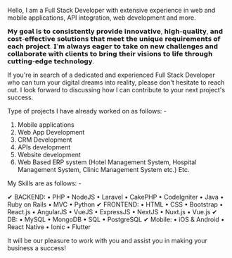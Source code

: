 Hello,
I am a Full Stack Developer with extensive experience in web and mobile applications, API integration, web development and more.

𝗠𝘆 𝗴𝗼𝗮𝗹 𝗶𝘀 𝘁𝗼 𝗰𝗼𝗻𝘀𝗶𝘀𝘁𝗲𝗻𝘁𝗹𝘆 𝗽𝗿𝗼𝘃𝗶𝗱𝗲 𝗶𝗻𝗻𝗼𝘃𝗮𝘁𝗶𝘃𝗲, 𝗵𝗶𝗴𝗵-𝗾𝘂𝗮𝗹𝗶𝘁𝘆, 𝗮𝗻𝗱 𝗰𝗼𝘀𝘁-𝗲𝗳𝗳𝗲𝗰𝘁𝗶𝘃𝗲 𝘀𝗼𝗹𝘂𝘁𝗶𝗼𝗻𝘀 𝘁𝗵𝗮𝘁 𝗺𝗲𝗲𝘁 𝘁𝗵𝗲 𝘂𝗻𝗶𝗾𝘂𝗲 𝗿𝗲𝗾𝘂𝗶𝗿𝗲𝗺𝗲𝗻𝘁𝘀 𝗼𝗳 𝗲𝗮𝗰𝗵 𝗽𝗿𝗼𝗷𝗲𝗰𝘁. 𝗜'𝗺 𝗮𝗹𝘄𝗮𝘆𝘀 𝗲𝗮𝗴𝗲𝗿 𝘁𝗼 𝘁𝗮𝗸𝗲 𝗼𝗻 𝗻𝗲𝘄 𝗰𝗵𝗮𝗹𝗹𝗲𝗻𝗴𝗲𝘀 𝗮𝗻𝗱 𝗰𝗼𝗹𝗹𝗮𝗯𝗼𝗿𝗮𝘁𝗲 𝘄𝗶𝘁𝗵 𝗰𝗹𝗶𝗲𝗻𝘁𝘀 𝘁𝗼 𝗯𝗿𝗶𝗻𝗴 𝘁𝗵𝗲𝗶𝗿 𝘃𝗶𝘀𝗶𝗼𝗻𝘀 𝘁𝗼 𝗹𝗶𝗳𝗲 𝘁𝗵𝗿𝗼𝘂𝗴𝗵 𝗰𝘂𝘁𝘁𝗶𝗻𝗴-𝗲𝗱𝗴𝗲 𝘁𝗲𝗰𝗵𝗻𝗼𝗹𝗼𝗴𝘆.

If you're in search of a dedicated and experienced Full Stack Developer who can turn your digital dreams into reality, please don't hesitate to reach out. I look forward to discussing how I can contribute to your next project's success.

Type of projects I have already worked on as follows: -
1) Mobile applications
2) Web App Development
3) CRM Development
4) APIs development
5) Website development
6) Web Based ERP system (Hotel Management System, Hospital Management System, Clinic Management System etc.)
Etc.

My Skills are as follows: -

✔ BACKEND: 
•	PHP
•	NodeJS
•	Laravel
•	CakePHP
•	CodeIgniter
•	Java
•	Ruby on Rails
•	MVC
•	Python
✔ FRONTEND: 
•	HTML
•	CSS
•	Bootstrap
•	React.js
•	AngularJS
•	VueJS
•	ExpressJS
•	NextJS
•	Nuxt.js
•	Vue.js
✔ DB:
•	MySQL
•	MongoDB
•	SQL
•	PostgreSQL
✔ Mobile: 
•	iOS & Android
•	React Native
•	Ionic
•	Flutter

 It will be our pleasure to work with you and assist you in making your business a success!

